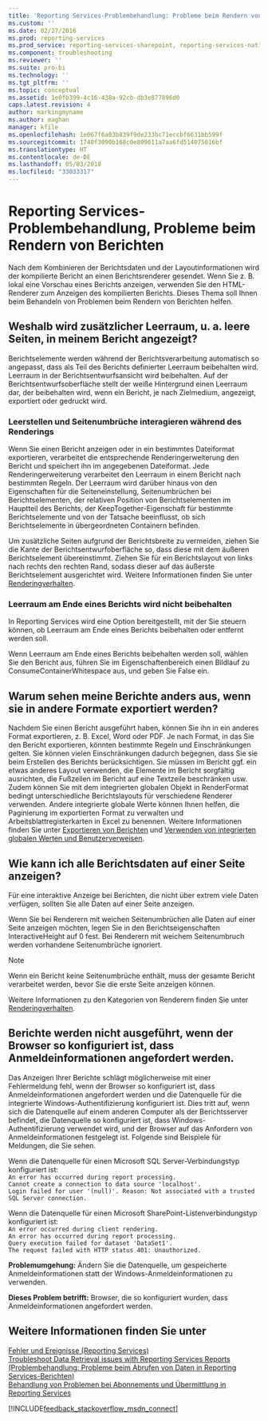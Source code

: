 ```yaml
---
title: 'Reporting Services-Problembehandlung: Probleme beim Rendern von Berichten | Microsoft-Dokumentation'
ms.custom: ''
ms.date: 02/27/2016
ms.prod: reporting-services
ms.prod_service: reporting-services-sharepoint, reporting-services-native
ms.component: troubleshooting
ms.reviewer: ''
ms.suite: pro-bi
ms.technology: ''
ms.tgt_pltfrm: ''
ms.topic: conceptual
ms.assetid: 1e0fb399-4c16-438a-92cb-db3e877896d0
caps.latest.revision: 4
author: markingmyname
ms.author: maghan
manager: kfile
ms.openlocfilehash: 1e067f6a03b839f9de233bc71eccbf6631bb599f
ms.sourcegitcommit: 1740f3090b168c0e809611a7aa6fd514075616bf
ms.translationtype: HT
ms.contentlocale: de-DE
ms.lasthandoff: 05/03/2018
ms.locfileid: "33033317"
---
```

# <a name="troubleshoot-reporting-services-report-rendering-issues"></a>Reporting Services-Problembehandlung, Probleme beim Rendern von Berichten
Nach dem Kombinieren der Berichtsdaten und der Layoutinformationen wird der kompilierte Bericht an einen Berichtsrenderer gesendet. Wenn Sie z. B. lokal eine Vorschau eines Berichts anzeigen, verwenden Sie den HTML-Renderer zum Anzeigen des kompilierten Berichts. Dieses Thema soll Ihnen beim Behandeln von Problemen beim Rendern von Berichten helfen.   
  
## <a name="why-do-i-have-extra-white-space-including-blank-pages-in-my-report"></a>Weshalb wird zusätzlicher Leerraum, u. a. leere Seiten, in meinem Bericht angezeigt?  
Berichtselemente werden während der Berichtsverarbeitung automatisch so angepasst, dass als Teil des Berichts definierter Leerraum beibehalten wird. Leerraum in der Berichtsentwurfsansicht wird beibehalten. Auf der Berichtsentwurfsoberfläche stellt der weiße Hintergrund einen Leerraum dar, der beibehalten wird, wenn ein Bericht, je nach Zielmedium, angezeigt, exportiert oder gedruckt wird.  
  
### <a name="white-space-and-page-breaks-interact-during-rendering"></a>Leerstellen und Seitenumbrüche interagieren während des Renderings  
Wenn Sie einen Bericht anzeigen oder in ein bestimmtes Dateiformat exportieren, verarbeitet die entsprechende Renderingerweiterung den Bericht und speichert ihn im angegebenen Dateiformat. Jede Renderingerweiterung verarbeitet den Leerraum in einem Bericht nach bestimmten Regeln. Der Leerraum wird darüber hinaus von den Eigenschaften für die Seiteneinstellung, Seitenumbrüchen bei Berichtselementen, der relativen Position von Berichtselementen im Hauptteil des Berichts, der KeepTogether-Eigenschaft für bestimmte Berichtselemente und von der Tatsache beeinflusst, ob sich Berichtselemente in übergeordneten Containern befinden.   
  
Um zusätzliche Seiten aufgrund der Berichtsbreite zu vermeiden, ziehen Sie die Kante der Berichtsentwurfoberfläche so, dass diese mit dem äußeren Berichtselement übereinstimmt. Ziehen Sie für ein Berichtslayout von links nach rechts den rechten Rand, sodass dieser auf das äußerste Berichtselement ausgerichtet wird. Weitere Informationen finden Sie unter [Renderingverhalten](../../reporting-services/report-design/rendering-behaviors-report-builder-and-ssrs.md).  
  
### <a name="white-space-is-not-preserved-at-the-end-of-a-report"></a>Leerraum am Ende eines Berichts wird nicht beibehalten  
In Reporting Services wird eine Option bereitgestellt, mit der Sie steuern können, ob Leerraum am Ende eines Berichts beibehalten oder entfernt werden soll.   
  
Wenn Leerraum am Ende eines Berichts beibehalten werden soll, wählen Sie den Bericht aus, führen Sie im Eigenschaftenbereich einen Bildlauf zu ConsumeContainerWhitespace aus, und geben Sie False ein.   
  
## <a name="why-do-my-reports-look-different-when-exported-to-different-formats"></a>Warum sehen meine Berichte anders aus, wenn sie in andere Formate exportiert werden?  
Nachdem Sie einen Bericht ausgeführt haben, können Sie ihn in ein anderes Format exportieren, z. B.  Excel, Word oder PDF. Je nach Format, in das Sie den Bericht exportieren, könnten bestimmte Regeln und Einschränkungen gelten. Sie können vielen Einschränkungen dadurch begegnen, dass Sie sie beim Erstellen des Berichts berücksichtigen. Sie müssen im Bericht ggf. ein etwas anderes Layout verwenden, die Elemente im Bericht sorgfältig ausrichten, die Fußzeilen im Bericht auf eine Textzeile beschränken usw. Zudem können Sie mit dem integrierten globalen Objekt in RenderFormat bedingt unterschiedliche Berichtslayouts für verschiedene Renderer verwenden. Andere integrierte globale Werte können Ihnen helfen, die Paginierung im exportierten Format zu verwalten und Arbeitsblattregisterkarten in Excel zu benennen. Weitere Informationen finden Sie unter [Exportieren von Berichten](../../reporting-services/report-builder/export-reports-report-builder-and-ssrs.md) und [Verwenden von integrierten globalen Werten und Benutzerverweisen](../../reporting-services/report-design/built-in-collections-built-in-globals-and-users-references-report-builder.md).  
  
## <a name="how-can-i-view-all-my-report-data-on-one-page"></a>Wie kann ich alle Berichtsdaten auf einer Seite anzeigen?  
Für eine interaktive Anzeige bei Berichten, die nicht über extrem viele Daten verfügen, sollten Sie alle Daten auf einer Seite anzeigen.   
  
Wenn Sie bei Renderern mit weichen Seitenumbrüchen alle Daten auf einer Seite anzeigen möchten, legen Sie in den Berichtseigenschaften InteractiveHeight auf 0 fest. Bei Renderern mit weichem Seitenumbruch werden vorhandene Seitenumbrüche ignoriert.   
  
> [!NOTE]  
> Wenn ein Bericht keine Seitenumbrüche enthält, muss der gesamte Bericht verarbeitet werden, bevor Sie die erste Seite anzeigen können.   
  
Weitere Informationen zu den Kategorien von Renderern finden Sie unter [Renderingverhalten](../../reporting-services/report-design/rendering-behaviors-report-builder-and-ssrs.md).  
  
## <a name="reports-do-not-run-when-your-browser-is-configured-to-prompt-for-credentials"></a>Berichte werden nicht ausgeführt, wenn der Browser so konfiguriert ist, dass Anmeldeinformationen angefordert werden.  
Das Anzeigen Ihrer Berichte schlägt möglicherweise mit einer Fehlermeldung fehl, wenn der Browser so konfiguriert ist, dass Anmeldeinformationen angefordert werden und die Datenquelle für die integrierte Windows-Authentifizierung konfiguriert ist. Dies tritt auf, wenn sich die Datenquelle auf einem anderen Computer als der Berichtsserver befindet, die Datenquelle so konfiguriert ist, dass Windows-Authentifizierung verwendet wird, und der Browser auf das Anfordern von Anmeldeinformationen festgelegt ist. Folgende sind Beispiele für Meldungen, die Sie sehen.  
  
Wenn die Datenquelle für einen Microsoft SQL Server-Verbindungstyp konfiguriert ist:  
`An error has occurred during report processing.`  
`Cannot create a connection to data source 'localhost'.`  
`Login failed for user '(null)'. Reason: Not associated with a trusted SQL Server connection.`  
  
Wenn die Datenquelle für einen Microsoft SharePoint-Listenverbindungstyp konfiguriert ist:  
`An error occurred during client rendering.`   
`An error has occurred during report processing.`   
`Query execution failed for dataset 'DataSet1'.`   
`The request failed with HTTP status 401: Unauthorized.`  
  
**Problemumgehung:** Ändern Sie die Datenquelle, um gespeicherte Anmeldeinformationen statt der Windows-Anmeldeinformationen zu verwenden.  
  
**Dieses Problem betrifft:** Browser, die so konfiguriert wurden, dass Anmeldeinformationen angefordert werden.  
  
## <a name="see-also"></a>Weitere Informationen finden Sie unter  
[Fehler und Ereignisse (Reporting Services)](../../reporting-services/troubleshooting/errors-and-events-reference-reporting-services.md)  
[Troubleshoot Data Retrieval issues with Reporting Services Reports (Problembehandlung: Probleme beim Abrufen von Daten in Reporting Services-Berichten)](../../reporting-services/troubleshooting/troubleshoot-data-retrieval-issues-with-reporting-services-reports.md)  
[Behandlung von Problemen bei Abonnements und Übermittlung in Reporting Services](../../reporting-services/troubleshooting/troubleshoot-reporting-services-subscriptions-and-delivery.md)  
  
  
  
  

[!INCLUDE[feedback_stackoverflow_msdn_connect](../../includes/feedback-stackoverflow-msdn-connect.md)]

